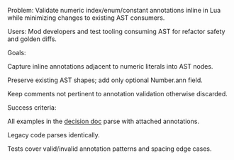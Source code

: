 Problem: Validate numeric index/enum/constant annotations inline in Lua while minimizing changes to existing AST consumers.

Users: Mod developers and test tooling consuming AST for refactor safety and golden diffs.

Goals:

Capture inline annotations adjacent to numeric literals into AST nodes.

Preserve existing AST shapes; add only optional Number.ann field.

Keep comments not pertinent to annotation validation otherwise discarded.

Success criteria:

All examples in the [decision doc](2025-08-19-ProjectTableIndexedSystem.md) parse with attached annotations.

Legacy code parses identically.

Tests cover valid/invalid annotation patterns and spacing edge cases.
